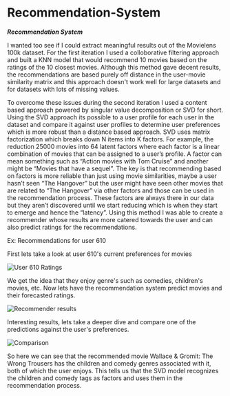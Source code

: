 # Recommendation-System

***Recommendation System***

I wanted too see if I could extract meaningful results out of the Movielens 100k dataset. For the first iteration I used a colloborative filtering approach and built a KNN model that would recommend 10 movies based on the ratings of the 10 closest movies. Although this method gave decent results, the recommendations are based purely off distance in the user-movie similarity matrix and this approach doesn't work well for large datasets and for datasets with lots of missing values. 

To overcome these issues during the second iteration I used a content based approach powered by singular value decomposition  or SVD for short. Using the SVD approach its possible to a user profile for each user in the dataset and compare it against user profiles to determine user preferences which is more robust than a distance based approach. SVD uses matrix factorization which breaks down N items into K factors. For example, the reduction 25000 movies into 64 latent factors where each factor is a linear combination of movies that can be assigned to a user’s profile. A factor can mean something such as “Action movies with Tom Cruise” and another might be “Movies that have a sequel”. The key is that recommending based on factors is more reliable than just using movie similarities, maybe a user hasn’t seen “The Hangover” but the user might have seen other movies that are related to “The Hangover” via other factors and those can be used in the recommendation process. These factors are always there in our data but they aren’t discovered until we start reducing which is when they start to emerge and hence the “latency”. Using this method I was able to create a recommender whose results are more catered towards the user and can also predict ratings for the recommendations.

Ex: Recommendations for user 610

First lets take a look at user 610's current preferences for movies

![User 610 Ratings](https://github.com/aayush4249/AI-Data-Mining-and-Data-Visualization/blob/master/Images/Ratings.jpg)


We get the idea that they enjoy genre's such as comedies, children's movies, etc.
Now lets have the recommendation system predict movies and their forecasted ratings.


![Recommender results](https://github.com/aayush4249/AI-Data-Mining-and-Data-Visualization/blob/master/Images/Predictions.jpg)


Interesting results, lets take a deeper dive and compare one of the predictions against the user's preferences.

![Comparison](https://github.com/aayush4249/AI-Data-Mining-and-Data-Visualization/blob/master/Images/Similarity.jpg)

So here we can see that the recommended movie Wallace & Gromit: The Wrong Trousers has the children and comedy genres associated with it, both of which the user enjoys. This tells us that the SVD model recognizes the children and comedy tags as factors and uses them in the recommendation process.
